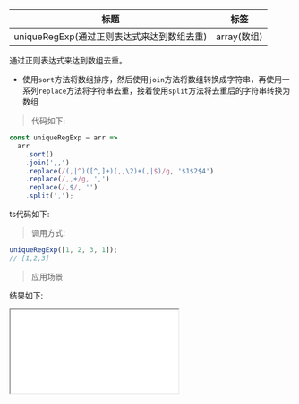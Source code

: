 | 标题                                       | 标签        |
| ------------------------------------------ | ----------- |
| uniqueRegExp(通过正则表达式来达到数组去重) | array(数组) |

通过正则表达式来达到数组去重。

- 使用`sort`方法将数组排序，然后使用`join`方法将数组转换成字符串，再使用一系列`replace`方法将字符串去重，接着使用`split`方法将去重后的字符串转换为数组

> 代码如下:

```js
const uniqueRegExp = arr =>
  arr
    .sort()
    .join(',,')
    .replace(/(,|^)([^,]+)(,,\2)+(,|$)/g, '$1$2$4')
    .replace(/,,+/g, ',')
    .replace(/,$/, '')
    .split(',');
```

ts代码如下:

<div class="code-editor" data-url="codes/javascript/ts/uniqueRegExp.ts" data-language="typescript"></div>

> 调用方式:

```js
uniqueRegExp([1, 2, 3, 1]);
// [1,2,3]
```

> 应用场景

<div class="code-editor" data-url="codes/javascript/html/uniqueRegExp.html" data-language="html"></div>

结果如下:

<iframe src="codes/javascript/html/uniqueRegExp.html"></iframe>
